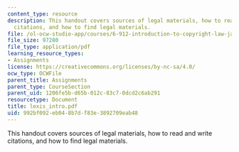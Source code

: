 ```yaml
---
content_type: resource
description: This handout covers sources of legal materials, how to read and write
  citations, and how to find legal materials.
file: /ol-ocw-studio-app/courses/6-912-introduction-to-copyright-law-january-iap-2006/992bf092eb048b7df83e3892709eab48_lexis_intro.pdf
file_size: 97280
file_type: application/pdf
learning_resource_types:
- Assignments
license: https://creativecommons.org/licenses/by-nc-sa/4.0/
ocw_type: OCWFile
parent_title: Assignments
parent_type: CourseSection
parent_uid: 1206fe5b-d65b-012c-83c7-0dcd2c6ab291
resourcetype: Document
title: lexis_intro.pdf
uid: 992bf092-eb04-8b7d-f83e-3892709eab48
---
```

This handout covers sources of legal materials, how to read and write citations, and how to find legal materials.